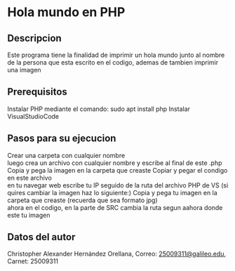 # Hola mundo en PHP

## Descripcion
Este programa tiene la finalidad de imprimir un hola mundo junto al nombre de la persona que esta escrito en el codigo, ademas de tambien imprimir una imagen

## Prerequisitos 
Instalar PHP mediante el comando:
sudo apt install php
Instalar VisualStudioCode 

## Pasos para su ejecucion
Crear una carpeta con cualquier nombre  
luego crea un archivo con cualquier nombre y escribe al final de este .php 
Copia y pega la imagen en la carpeta que creaste 
Copiar y pegar el condigo en este archivo  
en tu navegar web escribe tu IP seguido de la ruta del archivo PHP de VS
(si quires cambiar la imagen haz lo siguiente:)
Copia y pega tu imagen en la carpeta que creaste (recuerda que sea formato jpg)  
ahora en el codigo, en la parte de SRC cambia la ruta segun aahora donde este tu imagen  

## Datos del autor 
Christopher Alexander Hernández Orellana, Correo: 25009311@galileo.edu, Carnet: 25009311
